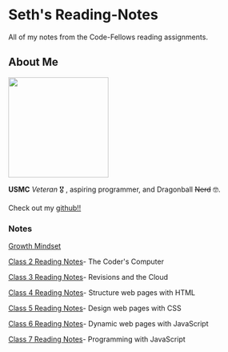 # Seth's Reading-Notes

All of my notes from the Code-Fellows reading assignments.

## About Me

<img src="https://i.imgur.com/N7irn6O.jpg"  width="200" height="200">

**USMC** *Veteran* 🎖️ , aspiring programmer, and Dragonball ~~Nerd~~ 🤓.

Check out my [github!!](https://github.com/sethppierce)

### Notes

[Growth Mindset](https://sethppierce.github.io/reading-notes/class2)

[Class 2 Reading Notes](https://sethppierce.github.io/reading-notes/class2)- The Coder's Computer

[Class 3 Reading Notes](https://sethppierce.github.io/reading-notes/class3)- Revisions and the Cloud

[Class 4 Reading Notes](https://sethppierce.github.io/reading-notes/class4)- Structure web pages with HTML

[Class 5 Reading Notes](https://sethppierce.github.io/reading-notes/class5)- Design web pages with CSS

[Class 6 Reading Notes](https://sethppierce.github.io/reading-notes/class6)- Dynamic web pages with JavaScript

[Class 7 Reading Notes](https://sethppierce.github.io/reading-notes/class7)- Programming with JavaScript